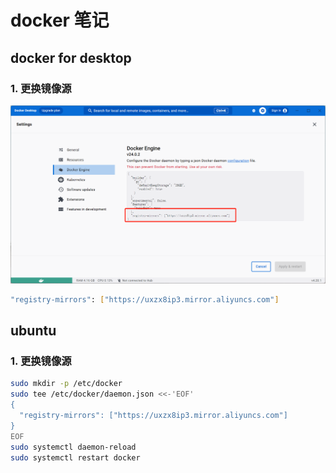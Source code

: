 # docker 笔记

## docker for desktop

### 1. 更换镜像源

![设置加速地址](./resource/加速地址.png)
```bash
"registry-mirrors": ["https://uxzx8ip3.mirror.aliyuncs.com"]
```

## ubuntu

### 1. 更换镜像源

```bash
sudo mkdir -p /etc/docker
sudo tee /etc/docker/daemon.json <<-'EOF'
{
  "registry-mirrors": ["https://uxzx8ip3.mirror.aliyuncs.com"]
}
EOF
sudo systemctl daemon-reload
sudo systemctl restart docker
```
